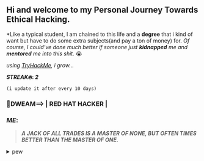 ## Hi and welcome to my Personal Journey Towards Ethical Hacking.
*Like a typical student, I am chained to this life and a __degree__ that i kind of want but have to do some extra subjects(and pay a ton of money) for.
*Of course, I could’ve done much better if someone just __kidnapped__ me and __mentored__ me into this shit.* 😭

*using [TryHackMe](https://tryhackme.com), i grow...*

__*STREAK*🔥: *2*__ 

```(i update it after every 10 days)```  

### 🎯DWEAM==> | RED HAT HACKER |

### *ME*:
>__*A JACK OF ALL TRADES IS A MASTER OF NONE, BUT OFTEN TIMES BETTER THAN THE MASTER OF ONE.*__
<details>
  <summary>pew</summary>
  teach me haha lol :neutral_face: :flushed:
  
![Status](https://img.shields.io/badge/Status-Beginner-brown)  
</details>

